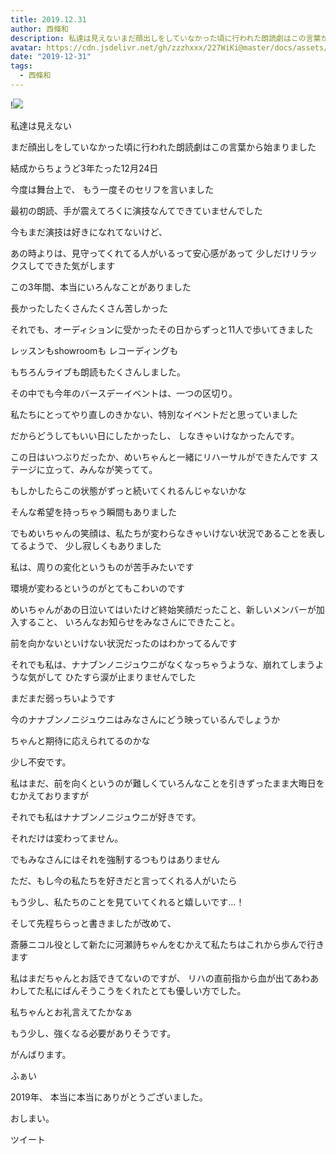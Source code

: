 ```yaml
---
title: 2019.12.31
author: 西條和
description: 私達は見えないまだ顔出しをしていなかった頃に行われた朗読劇はこの言葉から始まりました...
avatar: https://cdn.jsdelivr.net/gh/zzzhxxx/227WiKi@master/docs/assets/photo/avatar/nagomi.jpg
date: "2019-12-31"
tags:
  - 西條和
---
```


!![](https://cdn.jsdelivr.net/gh/zzzhxxx/227WiKi-image@master/blog-image/nagomi-2019-12-31_1.jpg)
















私達は見えない






















まだ顔出しをしていなかった頃に行われた朗読劇はこの言葉から始まりました


















結成からちょうど3年たった12月24日










今度は舞台上で、
もう一度そのセリフを言いました













最初の朗読、手が震えてろくに演技なんてできていませんでした









今もまだ演技は好きになれてないけど、

あの時よりは、見守ってくれてる人がいるって安心感があって
少しだけリラックスしてできた気がします

















この3年間、本当にいろんなことがありました


















長かったしたくさんたくさん苦しかった



















それでも、オーディションに受かったその日からずっと11人で歩いてきました










レッスンもshowroomも
レコーディングも








もちろんライブも朗読もたくさんしました。












その中でも今年のバースデーイベントは、一つの区切り。

私たちにとってやり直しのきかない、特別なイベントだと思っていました










だからどうしてもいい日にしたかったし、
しなきゃいけなかったんです。


















この日はいつぶりだったか、めいちゃんと一緒にリハーサルができたんです
ステージに立って、みんなが笑ってて。









もしかしたらこの状態がずっと続いてくれるんじゃないかな







そんな希望を持っちゃう瞬間もありました










でもめいちゃんの笑顔は、私たちが変わらなきゃいけない状況であることを表してるようで、
少し寂しくもありました


















私は、周りの変化というものが苦手みたいです












環境が変わるというのがとてもこわいのです











めいちゃんがあの日泣いてはいたけど終始笑顔だったこと、新しいメンバーが加入すること、
いろんなお知らせをみなさんにできたこと。











前を向かないといけない状況だったのはわかってるんです











それでも私は、ナナブンノニジュウニがなくなっちゃうような、崩れてしまうような気がして
ひたすら涙が止まりませんでした












まだまだ弱っちいようです

















今のナナブンノニジュウニはみなさんにどう映っているんでしょうか





ちゃんと期待に応えられてるのかな











少し不安です。

















私はまだ、前を向くというのが難しくていろんなことを引きずったまま大晦日をむかえておりますが

それでも私はナナブンノニジュウニが好きです。



それだけは変わってません。
















でもみなさんにはそれを強制するつもりはありません




ただ、もし今の私たちを好きだと言ってくれる人がいたら

もう少し、私たちのことを見ていてくれると嬉しいです…！



















そして先程ちらっと書きましたが改めて、


斎藤ニコル役として新たに河瀬詩ちゃんをむかえて私たちはこれから歩んで行きます














私はまだちゃんとお話できてないのですが、
リハの直前指から血が出てあわあわしてた私にばんそうこうをくれたとても優しい方でした。







私ちゃんとお礼言えてたかなぁ















もう少し、強くなる必要がありそうです。









がんばります。

























ふぁい












2019年、
本当に本当にありがとうございました。



















おしまい。


ツイート



